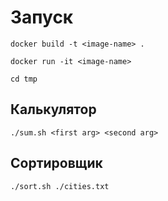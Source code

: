 # Запуск

```
docker build -t <image-name> .

docker run -it <image-name>

cd tmp
```

## Калькулятор
```
./sum.sh <first arg> <second arg>
```

## Сортировщик
```
./sort.sh ./cities.txt
```

